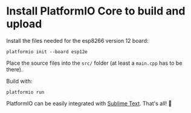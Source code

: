 # Install PlatformIO Core to build and upload

Install the files needed for the esp8266 version 12 board:

    platformio init --board esp12e

Place the source files into the `src/` folder (at least a `main.cpp` has to be there).

Build with:

    platformio run


PlatformIO can be easily integrated with [Sublime Text](http://docs.platformio.org/en/latest/ide/sublimetext.html).
That's all! :whale:
